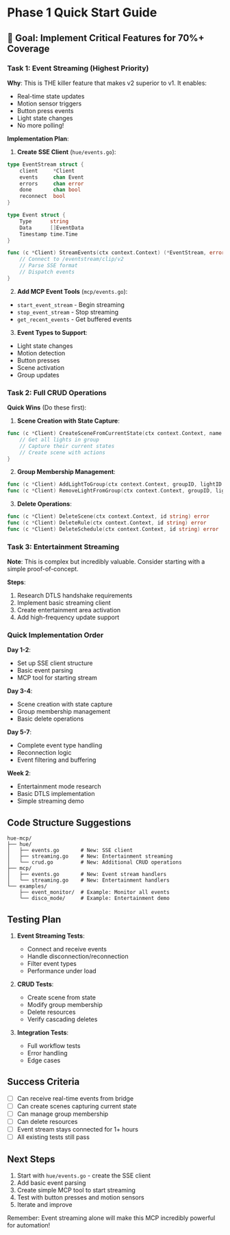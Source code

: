 # Phase 1 Quick Start Guide

## 🎯 Goal: Implement Critical Features for 70%+ Coverage

### Task 1: Event Streaming (Highest Priority)

**Why**: This is THE killer feature that makes v2 superior to v1. It enables:
- Real-time state updates
- Motion sensor triggers
- Button press events
- Light state changes
- No more polling!

**Implementation Plan**:

1. **Create SSE Client** (`hue/events.go`):
```go
type EventStream struct {
    client     *Client
    events     chan Event
    errors     chan error
    done       chan bool
    reconnect  bool
}

type Event struct {
    Type      string
    Data      []EventData
    Timestamp time.Time
}

func (c *Client) StreamEvents(ctx context.Context) (*EventStream, error) {
    // Connect to /eventstream/clip/v2
    // Parse SSE format
    // Dispatch events
}
```

2. **Add MCP Event Tools** (`mcp/events.go`):
- `start_event_stream` - Begin streaming
- `stop_event_stream` - Stop streaming
- `get_recent_events` - Get buffered events

3. **Event Types to Support**:
- Light state changes
- Motion detection
- Button presses
- Scene activation
- Group updates

### Task 2: Full CRUD Operations

**Quick Wins** (Do these first):

1. **Scene Creation with State Capture**:
```go
func (c *Client) CreateSceneFromCurrentState(ctx context.Context, name string, groupID string) (*Scene, error) {
    // Get all lights in group
    // Capture their current states
    // Create scene with actions
}
```

2. **Group Membership Management**:
```go
func (c *Client) AddLightToGroup(ctx context.Context, groupID, lightID string) error
func (c *Client) RemoveLightFromGroup(ctx context.Context, groupID, lightID string) error
```

3. **Delete Operations**:
```go
func (c *Client) DeleteScene(ctx context.Context, id string) error
func (c *Client) DeleteRule(ctx context.Context, id string) error
func (c *Client) DeleteSchedule(ctx context.Context, id string) error
```

### Task 3: Entertainment Streaming

**Note**: This is complex but incredibly valuable. Consider starting with a simple proof-of-concept.

**Steps**:
1. Research DTLS handshake requirements
2. Implement basic streaming client
3. Create entertainment area activation
4. Add high-frequency update support

### Quick Implementation Order

**Day 1-2**: 
- Set up SSE client structure
- Basic event parsing
- MCP tool for starting stream

**Day 3-4**:
- Scene creation with state capture
- Group membership management
- Basic delete operations

**Day 5-7**:
- Complete event type handling
- Reconnection logic
- Event filtering and buffering

**Week 2**:
- Entertainment mode research
- Basic DTLS implementation
- Simple streaming demo

## Code Structure Suggestions

```
hue-mcp/
├── hue/
│   ├── events.go       # New: SSE client
│   ├── streaming.go    # New: Entertainment streaming
│   └── crud.go         # New: Additional CRUD operations
├── mcp/
│   ├── events.go       # New: Event stream handlers
│   └── streaming.go    # New: Entertainment handlers
└── examples/
    ├── event_monitor/  # Example: Monitor all events
    └── disco_mode/     # Example: Entertainment demo
```

## Testing Plan

1. **Event Streaming Tests**:
   - Connect and receive events
   - Handle disconnection/reconnection
   - Filter event types
   - Performance under load

2. **CRUD Tests**:
   - Create scene from state
   - Modify group membership
   - Delete resources
   - Verify cascading deletes

3. **Integration Tests**:
   - Full workflow tests
   - Error handling
   - Edge cases

## Success Criteria

- [ ] Can receive real-time events from bridge
- [ ] Can create scenes capturing current state
- [ ] Can manage group membership
- [ ] Can delete resources
- [ ] Event stream stays connected for 1+ hours
- [ ] All existing tests still pass

## Next Steps

1. Start with `hue/events.go` - create the SSE client
2. Add basic event parsing
3. Create simple MCP tool to start streaming
4. Test with button presses and motion sensors
5. Iterate and improve

Remember: Event streaming alone will make this MCP incredibly powerful for automation!